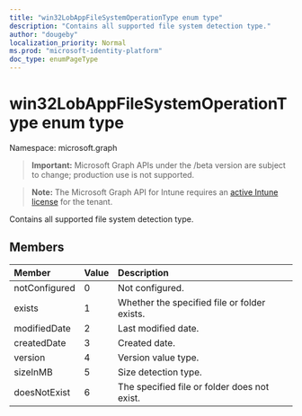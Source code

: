 ```yaml
---
title: "win32LobAppFileSystemOperationType enum type"
description: "Contains all supported file system detection type."
author: "dougeby"
localization_priority: Normal
ms.prod: "microsoft-identity-platform"
doc_type: enumPageType
---
```


# win32LobAppFileSystemOperationType enum type

Namespace: microsoft.graph

> **Important:** Microsoft Graph APIs under the /beta version are subject to change; production use is not supported.

> **Note:** The Microsoft Graph API for Intune requires an [active Intune license](https://go.microsoft.com/fwlink/?linkid=839381) for the tenant.

Contains all supported file system detection type.

## Members
|Member|Value|Description|
|:---|:---|:---|
|notConfigured|0|Not configured.|
|exists|1|Whether the specified file or folder exists.|
|modifiedDate|2|Last modified date.|
|createdDate|3|Created date.|
|version|4|Version value type.|
|sizeInMB|5|Size detection type.|
|doesNotExist|6|The specified file or folder does not exist.|





